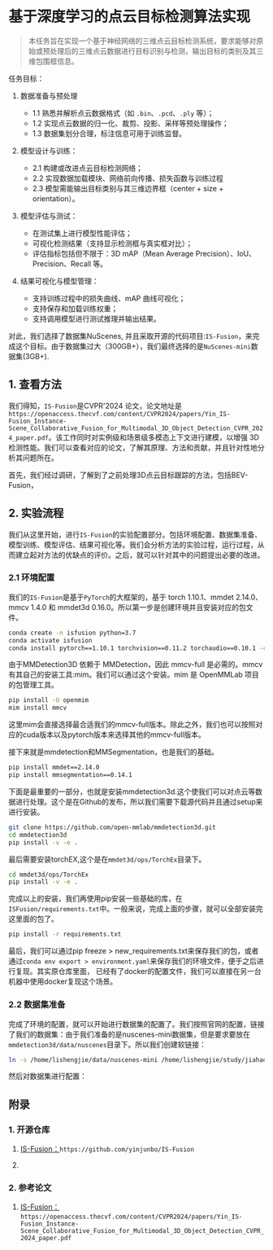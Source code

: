 # 基于深度学习的点云目标检测算法实现

> 本任务旨在实现一个基于神经网络的三维点云目标检测系统，要求能够对原始或预处理后的三维点云数据进行目标识别与检测，输出目标的类别及其三维包围框信息。

任务目标：

1. 数据准备与预处理

   - 1.1 熟悉并解析点云数据格式（如 `.bin`、`.pcd`、`.ply` 等）；
   - 1.2 实现点云数据的归一化、裁剪、投影、采样等预处理操作；
   - 1.3 数据集划分合理，标注信息可用于训练监督。
2. 模型设计与训练：

    - 2.1 构建或改进点云目标检测网络；
    - 2.2 实现数据加载模块、网络前向传播、损失函数与训练过程
    - 2.3 模型需能输出目标类别与其三维边界框（center + size + orientation）。

3. 模型评估与测试：

    - 在测试集上进行模型性能评估；
    - 可视化检测结果（支持显示检测框与真实框对比）；
    - 评估指标包括但不限于：3D mAP（Mean Average Precision）、IoU、Precision、Recall 等。

4. 结果可视化与模型管理：

    - 支持训练过程中的损失曲线、mAP 曲线可视化；
    - 支持保存和加载训练权重；
    - 支持调用模型进行测试推理并输出结果。

对此，我们选择了数据集NuScenes, 并且采取开源的代码项目:`IS-Fusion`，来完成这个目标。由于数据集过大（300GB+），我们最终选择的是`NuScenes-mini`数据集(3GB+).

## 1. 查看方法

我们得知，`IS-Fusion`是CVPR'2024 论文，论文地址是`https://openaccess.thecvf.com/content/CVPR2024/papers/Yin_IS-Fusion_Instance-Scene_Collaborative_Fusion_for_Multimodal_3D_Object_Detection_CVPR_2024_paper.pdf`。该工作同时对实例级和场景级多模态上下文进行建模，以增强 3D 检测性能。我们可以查看对应的论文，了解其原理、方法和贡献，并且针对性地分析其问题所在。

首先，我们经过调研，了解到了之前处理3D点云目标跟踪的方法，包括BEV-Fusion，

## 2. 实验流程

我们从这里开始，进行`IS-Fusion`的实验配置部分。包括环境配置、数据集准备、模型训练、模型评估、结果可视化等。我们会分析方法的实验过程，运行过程，从而建立起对方法的优缺点的评价。之后，就可以针对其中的问题提出必要的改进。

### 2.1 环境配置

我们的`IS-Fusion`是基于`PyTorch`的大框架的，基于 torch 1.10.1、mmdet 2.14.0、mmcv 1.4.0 和 mmdet3d 0.16.0。所以第一步是创建环境并且安装对应的包文件。

```bash
conda create -n isfusion python=3.7
conda activate isfusion
conda install pytorch==1.10.1 torchvision==0.11.2 torchaudio==0.10.1 -c pytorch
```

由于MMDetection3D 依赖于 MMDetection，因此 mmcv-full 是必需的。mmcv有其自己的安装工具:mim。我们可以通过这个安装。mim 是 OpenMMLab 项目的包管理工具。

```bash
pip install -U openmim
mim install mmcv
```

这里mim会直接选择最合适我们的mmcv-full版本。除此之外，我们也可以按照对应的cuda版本以及pytorch版本来选择其他的mmcv-full版本。

接下来就是mmdetection和MMSegmentation，也是我们的基础。

```bash
pip install mmdet==2.14.0
pip install mmsegmentation==0.14.1
```

下面是最重要的一部分，也就是安装mmdetection3d.这个使我们可以对点云等数据进行处理。这个是在Github的发布，所以我们需要下载源代码并且通过setup来进行安装。

```bash
git clone https://github.com/open-mmlab/mmdetection3d.git
cd mmdetection3d
pip install -v -e .
```

最后需要安装torchEX,这个是在`mmdet3d/ops/TorchEx`目录下。

```bash
cd mmdet3d/ops/TorchEx
pip install -v -e .
```

完成以上的安装，我们再使用pip安装一些基础的库，在`ISFusion/requirements.txt`中。一般来说，完成上面的步骤，就可以全部安装完这里面的包了。

```bash
pip install -r requirements.txt
```

最后，我们可以通过pip freeze > new_requirements.txt来保存我们的包，或者通过`conda env export > environment.yaml`来保存我们的环境文件，便于之后进行复现。其实原仓库里面， 已经有了docker的配置文件，我们可以直接在另一台机器中使用docker复现这个场景。

### 2.2 数据集准备

完成了环境的配置，就可以开始进行数据集的配置了。我们按照官网的配置，链接了我们的数据集：由于我们准备的是nuscenes-mini数据集，但是要求要放在`mmdetection3d/data/nuscenes`目录下。所以我们创建软链接：

```bash
ln -s /home/lishengjie/data/nuscenes-mini /home/lishengjie/study/jiahao/bupt_2507/ISFusion/mmdetection3d/data/nuscenes
```

然后对数据集进行配置：





## 附录

### 1. 开源仓库

1. [IS-Fusion：](https://github.com/yinjunbo/IS-Fusion)`https://github.com/yinjunbo/IS-Fusion`

2. 

### 2. 参考论文

1. [IS-Fusion：](https://openaccess.thecvf.com/content/CVPR2024/papers/Yin_IS-Fusion_Instance-Scene_Collaborative_Fusion_for_Multimodal_3D_Object_Detection_CVPR_2024_paper.pdf)`https://openaccess.thecvf.com/content/CVPR2024/papers/Yin_IS-Fusion_Instance-Scene_Collaborative_Fusion_for_Multimodal_3D_Object_Detection_CVPR_2024_paper.pdf`